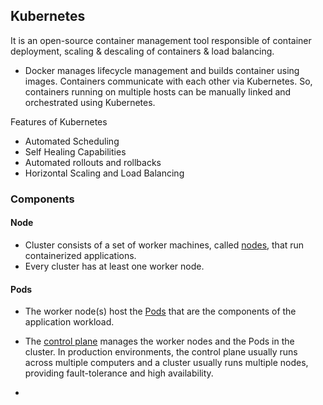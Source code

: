 ## Kubernetes 

It is an open-source container management tool responsible of container deployment, scaling & descaling of containers & load balancing.

- Docker manages lifecycle management and builds container using images. Containers communicate with each other via Kubernetes. So, containers running on multiple hosts can be manually linked and orchestrated using Kubernetes.

Features of Kubernetes

- Automated Scheduling
- Self Healing Capabilities
- Automated rollouts and rollbacks
- Horizontal Scaling and Load Balancing

### Components

#### Node

- Cluster consists of a set of worker machines, called [nodes](https://kubernetes.io/docs/concepts/architecture/nodes/), that run containerized applications. 
- Every cluster has at least one worker node.

#### Pods

- The worker node(s) host the [Pods](https://kubernetes.io/docs/concepts/workloads/pods/) that are the components of the application workload. 
- The [control plane](https://kubernetes.io/docs/reference/glossary/?all=true#term-control-plane) manages the worker nodes and the Pods in the cluster. In production environments, the control plane usually runs across multiple computers and a cluster usually runs multiple nodes, providing fault-tolerance and high availability.

- 

